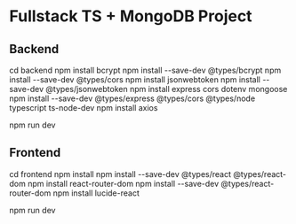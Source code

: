 # Fullstack TS + MongoDB Project

## Backend
cd backend
npm install bcrypt
npm install --save-dev @types/bcrypt
npm install --save-dev @types/cors
npm install jsonwebtoken
npm install --save-dev @types/jsonwebtoken
npm install express cors dotenv mongoose
npm install --save-dev @types/express @types/cors @types/node typescript ts-node-dev
npm install axios


npm run dev


## Frontend
cd frontend
npm install
npm install --save-dev @types/react @types/react-dom
npm install react-router-dom
npm install --save-dev @types/react-router-dom
npm install lucide-react


npm run dev
